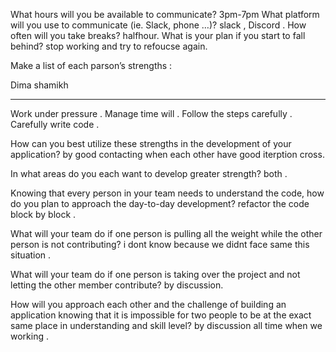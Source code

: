 What hours will you be available to communicate?
3pm-7pm
What platform will you use to communicate (ie. Slack, phone …)?
slack , Discord .
How often will you take breaks?
halfhour.
What is your plan if you start to fall behind?
stop working and try to refoucse again.


Make a list of each parson’s strengths : 

Dima                          shamikh
----                         -------

Work under pressure .          Manage time will .
Follow the steps carefully .   Carefully write code .



How can you best utilize these strengths in the development of your application? by good contacting when each other have good iterption cross.

In what areas do you each want to develop greater strength? both .

Knowing that every person in your team needs to understand the code, how do you plan to approach the day-to-day development? refactor the code block by block .

What will your team do if one person is pulling all the weight while the other person is not contributing? i dont know because we didnt face same this situation .

What will your team do if one person is taking over the project and not letting the other member contribute? by discussion.

How will you approach each other and the challenge of building an application knowing that it is impossible for two people to be at the exact same place in understanding and skill level? by discussion all time when we working .




